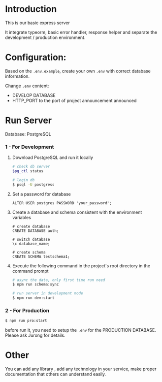 # Introduction

This is our basic express server

It integrate typeorm, basic error handler, response helper and separate the development / production environment.



# Configuration:

Based on the `.env.example`, create your own `.env` with correct database information.

Change `.env` content:

- DEVELOP DATABASE
- HTTP_PORT to the port of project announcement announced





# Run Server

Database: PostgreSQL



### 1 - For Development

1. Download PostgreSQL and run it locally

   ~~~bash
   # check db server
   $pg_ctl status
   
   # login db
   $ psql -U postgress
   ~~~

   

2. Set a password for database

   ~~~postgresql
   ALTER USER postgres PASSWORD 'your_password';
   ~~~

   

3. Create a database and schema consistent with the environment variables

   ~~~postgresql
   # create database
   CREATE DATABASE auth;
   
   # switch database
   \c database_name;
   
   # create schema
   CREATE SCHEMA testschema1;
   ~~~

4. Execute the following command in the project's root directory in the command prompt

   ~~~bash
   # async the data, only first time run need
   $ npm run schema:sync
   
   # run server in development mode
   $ npm run dev:start
   ~~~

   

### 2 - For Production

~~~bash
$ npm run pro:start
~~~

before run it, you need to setup the `.env` for the PRODUCTION DATABASE. Please ask Jurong for details.



# Other

You can add any library , add any technology in your service, make proper documentation that others can understand easily. 









